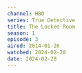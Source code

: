 ```yaml
---
channel: HBO
series: True Detective
title: The Locked Room
season: 1
episode: 3
aired: 2014-01-26
watched: 2024-02-28
date: 2024-02-28
---
```

